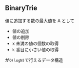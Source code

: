 ## BinaryTrie

値に追加する数の最大値を A として

- 値の追加
- 値の削除
- x 未満の値の個数の取得
- k 番目に小さい値の取得

が`O(logN)`で行えるデータ構造
